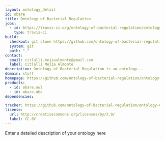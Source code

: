 ```yaml
---
layout: ontology_detail
id: obare
title: Ontology of Bacterial Regulation
jobs:
  - id: https://travis-ci.org/ontology-of-bacterial-regulation/ontology-of-bacterial-regulation
    type: travis-ci
build:
  checkout: git clone https://github.com/ontology-of-bacterial-regulation/ontology-of-bacterial-regulation.git
  system: git
  path: "."
contact:
  email: citlalli.mejiaalmonte@gmail.com
  label: Citlalli Mejía Almonte
description: Ontology of Bacterial Regulation is an ontology...
domain: stuff
homepage: https://github.com/ontology-of-bacterial-regulation/ontology-of-bacterial-regulation
products:
  - id: obare.owl
  - id: obare.obo
dependencies:

tracker: https://github.com/ontology-of-bacterial-regulation/ontology-of-bacterial-regulation/issues
license:
  url: http://creativecommons.org/licenses/by/3.0/
  label: CC-BY
---
```


Enter a detailed description of your ontology here
